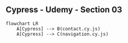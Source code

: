 ## Cypress - Udemy - Section 03

```mermaid
flowchart LR
    A[Cypress] --> B(contact.cy.js)
    A[Cypress] --> C(navigation.cy.js)
```
